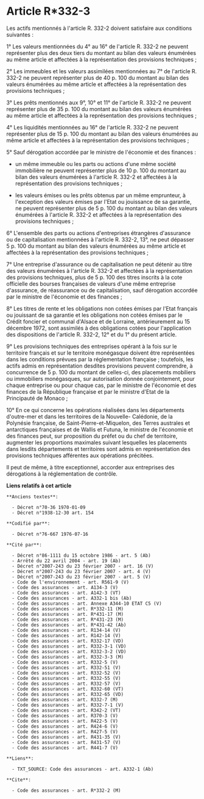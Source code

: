# Article R*332-3

Les actifs mentionnés à l'article R. 332-2 doivent satisfaire aux conditions suivantes :

1° Les valeurs mentionnées du 4° au 16° de l'article R. 332-2 ne peuvent représenter plus des deux tiers du montant au bilan
des valeurs énumérées au même article et affectées à la représentation des provisions techniques ;

2° Les immeubles et les valeurs assimilées mentionnées au 7° de l'article R. 332-2 ne peuvent représenter plus de 40 p. 100
du montant au bilan des valeurs énumérées au même article et affectées à la représentation des provisions techniques ;

3° Les prêts mentionnés aux 9°, 10° et 11° de l'article R. 332-2 ne peuvent représenter plus de 35 p. 100 du montant au bilan
des valeurs énumérées au même article et affectées à la représentation des provisions techniques ;

4° Les liquidités mentionnées au 16° de l'article R. 332-2 ne peuvent représenter plus de 15 p. 100 du montant au bilan des
valeurs énumérées au même article et affectées à la représentation des provisions techniques ;

5° Sauf dérogation accordée par le ministre de l'économie et des finances :

- un même immeuble ou les parts ou actions d'une même société immobilière ne peuvent représenter plus de 10 p. 100 du montant
au bilan des valeurs énumérées à l'article R. 332-2 et affectées à la représentation des provisions techniques ;

- les valeurs émises ou les prêts obtenus par un même emprunteur, à l'exception des valeurs émises par l'Etat ou jouissance
de sa garantie, ne peuvent représenter plus de 5 p. 100 du montant au bilan des valeurs énumérées à l'article R. 332-2 et
affectées à la représentation des provisions techniques ;

6° L'ensemble des parts ou actions d'entreprises étrangères d'assurance ou de capitalisation mentionnées à l'article R.
332-2, 13°, ne peut dépasser 5 p. 100 du montant au bilan des valeurs énumérées au même article et affectées à la
représentation des provisions techniques ;

7° Une entreprise d'assurance ou de capitalisation ne peut détenir au titre des valeurs énumérées à l'article R. 332-2 et
affectées à la représentation des provisions techniques, plus de 5 p. 100 des titres inscrits à la cote officielle des
bourses françaises de valeurs d'une même entreprise d'assurance, de réassurance ou de capitalisation, sauf dérogation
accordée par le ministre de l'économie et des finances ;

8° Les titres de rente et les obligations non cotées émises par l'Etat français ou jouissant de sa garantie et les
obligations non cotées émises par le Crédit foncier et communal d'Alsace et de Lorraine, antérieurement au 15 décembre 1972,
sont assimilés à des obligations cotées pour l'application des dispositions de l'article R. 332-2, 12° et du 1° du présent
article.

9° Les provisions techniques des entreprises opérant à la fois sur le territoire français et sur le territoire monégasque
doivent être représentées dans les conditions prévues par la réglementation française ; toutefois, les actifs admis en
représentation desdites provisions peuvent comprendre, à concurrence de 5 p. 100 du montant de celles-ci, des placements
mobiliers ou immobiliers monégasques, sur autorisation donnée conjointement, pour chaque entreprise ou pour chaque cas, par
le ministre de l'économie et des finances de la République française et par le ministre d'Etat de la Principauté de Monaco ;

10° En ce qui concerne les opérations réalisées dans les départements d'outre-mer et dans les territoires de la Nouvelle-
Calédonie, de la Polynésie française, de Saint-Pierre-et-Miquelon, des Terres australes et antarctiques françaises et de
Wallis et Futuna, le ministre de l'économie et des finances peut, sur proposition du préfet ou du chef de territoire,
augmenter les proportions maximales suivant lesquelles les placements dans lesdits départements et territoires sont admis en
représentation des provisions techniques afférentes aux opérations précitées.

Il peut de même, à titre exceptionnel, accorder aux entreprises des dérogations à la réglementation de contrôle.

**Liens relatifs à cet article**

	**Anciens textes**:

	  - Décret n°70-36 1970-01-09
	  - Décret n°1938-12-30 art. 154

	**Codifié par**:

	  - Décret n°76-667 1976-07-16

	**Cité par**:

	  - Décret n°86-1111 du 15 octobre 1986 - art. 5 (Ab)
	  - Arrêté du 22 avril 2004 - art. 19 (Ab)
	  - Décret n°2007-243 du 23 février 2007 - art. 16 (V)
	  - Décret n°2007-243 du 23 février 2007 - art. 4 (V)
	  - Décret n°2007-243 du 23 février 2007 - art. 5 (V)
	  - Code de l'environnement - art. R561-9 (V)
	  - Code des assurances - art. A134-3 (V)
	  - Code des assurances - art. A142-3 (VT)
	  - Code des assurances - art. A332-1 bis (Ab)
	  - Code des assurances - art. Annexe A344-10 ETAT C5 (V)
	  - Code des assurances - art. R*332-11 (M)
	  - Code des assurances - art. R*431-17 (M)
	  - Code des assurances - art. R*431-23 (M)
	  - Code des assurances - art. R*431-42 (Ab)
	  - Code des assurances - art. R134-14 (V)
	  - Code des assurances - art. R142-14 (V)
	  - Code des assurances - art. R332-17 (VD)
	  - Code des assurances - art. R332-3-1 (VD)
	  - Code des assurances - art. R332-3-2 (VD)
	  - Code des assurances - art. R332-3-3 (M)
	  - Code des assurances - art. R332-5 (V)
	  - Code des assurances - art. R332-51 (V)
	  - Code des assurances - art. R332-52 (V)
	  - Code des assurances - art. R332-55 (V)
	  - Code des assurances - art. R332-57 (V)
	  - Code des assurances - art. R332-60 (VT)
	  - Code des assurances - art. R332-65 (VD)
	  - Code des assurances - art. R332-7 (M)
	  - Code des assurances - art. R332-7-1 (V)
	  - Code des assurances - art. R342-2 (VT)
	  - Code des assurances - art. R370-3 (V)
	  - Code des assurances - art. R422-5 (V)
	  - Code des assurances - art. R424-6 (V)
	  - Code des assurances - art. R427-5 (V)
	  - Code des assurances - art. R431-35 (V)
	  - Code des assurances - art. R431-57 (V)
	  - Code des assurances - art. R441-7 (V)

	**Liens**:

	  - TXT_SOURCE: Code des assurances - art. A332-1 (Ab)

	**Cite**:

	  - Code des assurances - art. R*332-2 (M)
